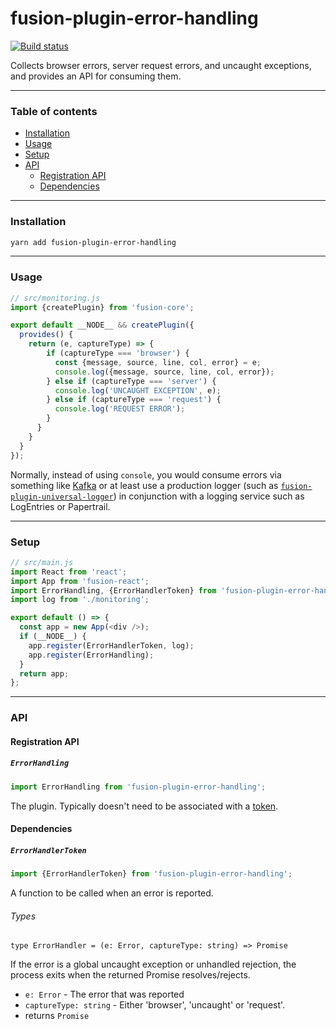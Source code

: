 # fusion-plugin-error-handling

[![Build status](https://badge.buildkite.com/1a76dbe95f76cd888a286290c365fabd54fcc62edb3895aa5d.svg?branch=master)](https://buildkite.com/uberopensource/fusion-plugin-error-handling)

Collects browser errors, server request errors, and uncaught exceptions, and provides an API for consuming them.

---

### Table of contents

* [Installation](#installation)
* [Usage](#usage)
* [Setup](#setup)
* [API](#api)
  * [Registration API](#registration-api)
  * [Dependencies](#dependencies)

---

### Installation

```sh
yarn add fusion-plugin-error-handling
```

---

### Usage

```js
// src/monitoring.js
import {createPlugin} from 'fusion-core';

export default __NODE__ && createPlugin({
  provides() {
    return (e, captureType) => {
        if (captureType === 'browser') {
          const {message, source, line, col, error} = e;
          console.log({message, source, line, col, error});
        } else if (captureType === 'server') {
          console.log('UNCAUGHT EXCEPTION', e);
        } else if (captureType === 'request') {
          console.log('REQUEST ERROR');
        }
      }
    }
  }
});
```

Normally, instead of using `console`, you would consume errors via something like [Kafka](https://kafka.apache.org/) or at least use a production logger (such as [`fusion-plugin-universal-logger`](https://github.com/fusionjs/fusion-plugin-universal-logger)) in conjunction with a logging service such as LogEntries or Papertrail.

---

### Setup

```js
// src/main.js
import React from 'react';
import App from 'fusion-react';
import ErrorHandling, {ErrorHandlerToken} from 'fusion-plugin-error-handling';
import log from './monitoring';

export default () => {
  const app = new App(<div />);
  if (__NODE__) {
    app.register(ErrorHandlerToken, log);
    app.register(ErrorHandling);
  }
  return app;
};
```

---

### API

#### Registration API

##### `ErrorHandling`

```js
import ErrorHandling from 'fusion-plugin-error-handling';
```

The plugin. Typically doesn't need to be associated with a [token](https://github.com/fusionjs/fusion-core#token).

#### Dependencies

##### `ErrorHandlerToken`

```js
import {ErrorHandlerToken} from 'fusion-plugin-error-handling';
```

A function to be called when an error is reported.

###### Types

```flow
type ErrorHandler = (e: Error, captureType: string) => Promise
```

If the error is a global uncaught exception or unhandled rejection, the process exits when the returned Promise resolves/rejects.

* `e: Error` - The error that was reported
* `captureType: string` - Either 'browser', 'uncaught' or 'request'.
* returns `Promise`
